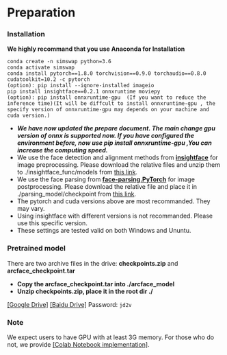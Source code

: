 
# Preparation

### Installation
**We highly recommand that you use Anaconda for Installation**
```
conda create -n simswap python=3.6
conda activate simswap
conda install pytorch==1.8.0 torchvision==0.9.0 torchaudio==0.8.0 cudatoolkit=10.2 -c pytorch
(option): pip install --ignore-installed imageio
pip install insightface==0.2.1 onnxruntime moviepy
(option): pip install onnxruntime-gpu  (If you want to reduce the inference time)(It will be diffcult to install onnxruntime-gpu , the specify version of onnxruntime-gpu may depends on your machine and cuda version.)
```
- ***We have now updated the prepare document. The main change gpu version of onnx is supported now. If you have configured the environment before, now use pip install onnxruntime-gpu ,You can increase the computing speed.***
- We use the face detection and alignment methods from **[insightface](https://github.com/deepinsight/insightface)** for image preprocessing. Please download the relative files and unzip them to ./insightface_func/models from [this link](https://onedrive.live.com/?authkey=%21ADJ0aAOSsc90neY&cid=4A83B6B633B029CC&id=4A83B6B633B029CC%215837&parId=4A83B6B633B029CC%215834&action=locate).
- We use the face parsing from **[face-parsing.PyTorch](https://github.com/zllrunning/face-parsing.PyTorch)** for image postprocessing. Please download the relative file and place it in ./parsing_model/checkpoint from [this link](https://drive.google.com/file/d/154JgKpzCPW82qINcVieuPH3fZ2e0P812/view).
- The pytorch and cuda versions above are most recommanded. They may vary.
- Using insightface with different versions is not recommanded. Please use this specific version.
- These settings are tested valid on both Windows and Ununtu.

### Pretrained model
There are two archive files in the drive: **checkpoints.zip** and **arcface_checkpoint.tar**

- **Copy the arcface_checkpoint.tar into ./arcface_model**
- **Unzip checkpoints.zip, place it in the root dir ./**

[[Google Drive]](https://drive.google.com/drive/folders/1jV6_0FIMPC53FZ2HzZNJZGMe55bbu17R?usp=sharing)
[[Baidu Drive]](https://pan.baidu.com/s/1wFV11RVZMHqd-ky4YpLdcA) Password: ```jd2v```

### Note
We expect users to have GPU with at least 3G memory. For those who do not, we provide [[Colab Notebook implementation]](https://colab.research.google.com/github/neuralchen/SimSwap/blob/main/SimSwap%20colab.ipynb).
